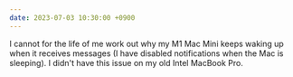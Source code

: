 ```yaml
---
date: 2023-07-03 10:30:00 +0900
---
```


I cannot for the life of me work out why my M1 Mac Mini keeps waking up when it receives messages (I have disabled notifications when the Mac is sleeping). I didn't have this issue on my old Intel MacBook Pro.
